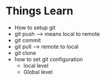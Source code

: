 # Things Learn
 - How to setup git 
 - git push --> means local to remote
 - git commit
 - git pull --> remote to local
 - git clone
 - how to set git configuration
      - local level
      - Global level